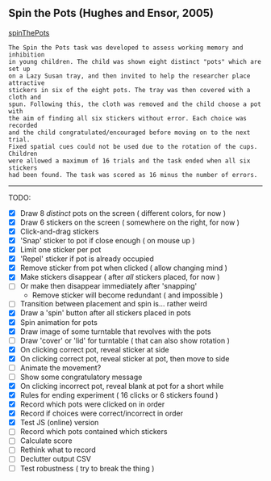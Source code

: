 ## Spin the Pots (Hughes and Ensor, 2005)

[spinThePots](https://roscoelai.github.io/demos/spinThePots/)

```
The Spin the Pots task was developed to assess working memory and inhibition 
in young children. The child was shown eight distinct "pots" which are set up 
on a Lazy Susan tray, and then invited to help the researcher place attractive 
stickers in six of the eight pots. The tray was then covered with a cloth and 
spun. Following this, the cloth was removed and the child choose a pot with 
the aim of finding all six stickers without error. Each choice was recorded 
and the child congratulated/encouraged before moving on to the next trial. 
Fixed spatial cues could not be used due to the rotation of the cups. Children 
were allowed a maximum of 16 trials and the task ended when all six stickers 
had been found. The task was scored as 16 minus the number of errors.
```

---

TODO:
- [x] Draw 8 _distinct_ pots on the screen ( different colors, for now )
- [x] Draw 6 stickers on the screen ( somewhere on the right, for now )
- [x] Click-and-drag stickers
- [x] 'Snap' sticker to pot if close enough ( on mouse up )
- [x] Limit one sticker per pot
- [x] 'Repel' sticker if pot is already occupied
- [x] Remove sticker from pot when clicked ( allow changing mind )
- [x] Make stickers disappear ( after _all_ stickers placed, for now )
- [ ] Or make then disappear immediately after 'snapping'
    - Remove sticker will become redundant ( and impossible )
- [ ] Transition between placement and spin is... rather weird
- [x] Draw a 'spin' button after all stickers placed in pots
- [x] Spin animation for pots
- [x] Draw image of some turntable that revolves with the pots
- [ ] Draw 'cover' or 'lid' for turntable ( that can also show rotation )
- [x] On clicking correct pot, reveal sticker at side
- [x] On clicking correct pot, reveal sticker at pot, then move to side
- [ ] Animate the movement?
- [ ] Show some congratulatory message
- [x] On clicking incorrect pot, reveal blank at pot for a short while
- [x] Rules for ending experiment ( 16 clicks or 6 stickers found )
- [x] Record which pots were clicked on in order
- [x] Record if choices were correct/incorrect in order
- [x] Test JS (online) version
- [ ] Record which pots contained which stickers
- [ ] Calculate score
- [ ] Rethink what to record
- [ ] Declutter output CSV
- [ ] Test robustness ( try to break the thing )
